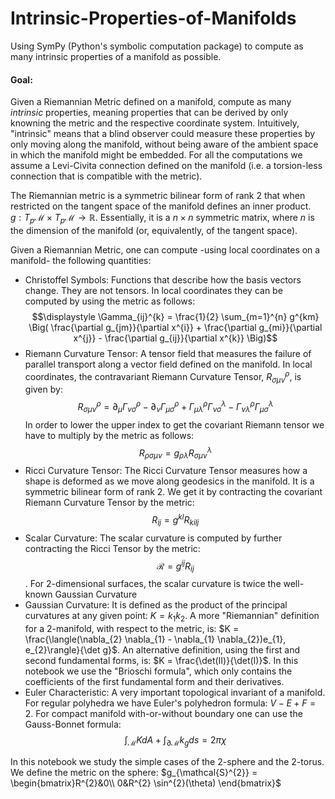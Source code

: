# Intrinsic-Properties-of-Manifolds
Using SymPy (Python's symbolic computation package) to compute as many intrinsic properties of a manifold as possible.

#### Goal:

Given a Riemannian Metric defined on a manifold, compute as many *intrinsic* properties, meaning properties that can be derived by only knowning the metric and the respective coordinate system. Intuitively, "intrinsic" means that a blind observer could measure these properties by only moving along the manifold, without being aware of the ambient space in which the manifold might be embedded. For all the computations we assume a Levi-Civita connection defined on the manifold (i.e. a torsion-less connection that is compatible with the metric).


The Riemannian metric is a symmetric bilinear form of rank 2 that when restricted on the tangent space of the manifold defines an inner product.
 $g: T_{p}\mathcal{M} \times T_{p} \mathcal{M} \rightarrow \mathbb{R}$. Essentially, it is a $n \times n$ symmetric matrix, where $n$ is the dimension of the manifold (or, equivalently, of the tangent space).
 
 
 Given a Riemannian Metric, one can compute -using local coordinates on a manifold- the following quantities:
 
* Christoffel Symbols: Functions that describe how the basis vectors change. They are not tensors. In local coordinates they can be computed by using the metric as follows: $$\displaystyle \Gamma_{ij}^{k} = \frac{1}{2} \sum_{m=1}^{n} g^{km} \Big( \frac{\partial g_{jm}}{\partial x^{i}} + \frac{\partial g_{mi}}{\partial x^{j}} - \frac{\partial g_{ij}}{\partial x^{k}} \Big)$$
* Riemann Curvature Tensor: A tensor field that measures the failure of parallel transport along a vector field defined on the manifold. In local coordinates, the contravariant Riemann Curvature Tensor, $R_{\sigma \mu \nu}^{\rho}$, is given by: $$R_{\sigma \mu \nu}^{\rho} = \partial_{\mu} \Gamma_{\nu \sigma}^{\rho} - \partial_{\nu} \Gamma_{\mu \sigma}^{\rho} + \Gamma_{\mu \lambda}^{\rho} \Gamma_{\nu \sigma}^{\lambda} - \Gamma_{\nu \lambda}^{\rho} \Gamma_{\mu \sigma}^{\lambda}$$ In order to lower the upper index to get the covariant Riemann tensor we have to multiply by the metric as follows: $$R_{\rho \sigma \mu \nu} = g_{\rho \lambda} R_{\sigma \mu \nu}^{\lambda}$$
* Ricci Curvature Tensor: The Ricci Curvature Tensor measures how a shape is deformed as we move along geodesics in the manifold. It is a symmetric bilinear form of rank 2. We get it by contracting the covariant Riemann Curvature Tensor by the metric: $$R_{ij} = g^{kl}R_{kilj}$$
* Scalar Curvature: The scalar curvature is computed by further contracting the Ricci Tensor by the metric: $$\mathcal{R} = g^{ij}R_{ij}$$. For 2-dimensional surfaces, the scalar curvature is twice the well-known Gaussian Curvature
* Gaussian Curvature: It is defined as the product of the principal curvatures at any given point: $K = k_{1}k_{2}$. A more "Riemannian" definition for a 2-manifold, with respect to the metric, is: $K = \frac{\langle(\nabla_{2} \nabla_{1} - \nabla_{1} \nabla_{2})e_{1}, e_{2}\rangle}{\det g}$. An alternative definition, using the first and second fundamental forms, is: $K = \frac{\det(II)}{\det(I)}$. In this notebook we use the "Brioschi formula", which only contains the coefficients of the first fundamental form and their derivatives.
* Euler Characteristic: A very important topological invariant of a manifold. For regular polyhedra we have Euler's polyhedron formula: $V-E+F=2$. For compact manifold with-or-without boundary one can use the Gauss-Bonnet formula: $$\displaystyle \int_{\mathcal{M}} K dA + \int_{\partial \mathcal{M}} k_{g} ds = 2 \pi \chi$$


In this notebook we study the simple cases of the 2-sphere and the 2-torus. We define the metric on the sphere: $g_{\mathcal{S}^{2}} = \begin{bmatrix}R^{2}&0\\ 0&R^{2} \sin^{2}(\theta) \end{bmatrix}$

 
 
 
